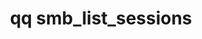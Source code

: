 ---
category: smb
command: smb_list_sessions
optional_options:
- alternate: []
  help: Max sessions to return per request
  name: --page-size
  required: false
- alternate: []
  help: "\n                List only the sessions that match the specified user's\
    \ identity in one of the\n                following forms: a name or a SID optionally\
    \ qualified with a domain prefix (for\n                example, \"local:name\"\
    , \"S-1-1-0\", \"name\", \"world:Everyone\", \"ldap_user:name\",\n           \
    \     \"ad:name\"), or an ID type (for example, \"uid:1001\", \"auth_id:513\"\
    , \"SID:S-1-1-0\").\n                "
  name: --identity
  required: false
permalink: /qq-cli-command-guide/smb/smb_list_sessions.html
positional_options: []
sidebar: qq_cli_command_reference_sidebar
summary: This section explains how to use the <code>qq smb_list_sessions</code> command.
synopsis: List SMB open sessions
title: qq smb_list_sessions
usage: qq smb_list_sessions [-h] [--page-size PAGE_SIZE] [--identity IDENTITY]
zendesk_source: qq CLI Command Guide

---